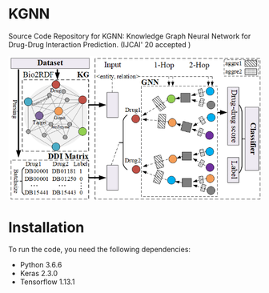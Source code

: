 # KGNN
Source Code Repository for KGNN: Knowledge Graph Neural Network for Drug-Drug Interaction Prediction. (IJCAI' 20 accepted )

<img align="center" src="Figure1.png">

# Installation
To run the code, you need the following dependencies:
* Python 3.6.6
* Keras 2.3.0
* Tensorflow 1.13.1
